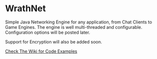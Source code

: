 # WrathNet
Simple Java Networking Engine for any application, from Chat Clients to Game Engines. The engine is well multi-threaded and configurable. Configuration options will be posted later.

Support for Encryption will also be added soon.


 <a href="https://github.com/EpicTaco/WrathNet/wiki">Check The Wiki for Code Examples</a>